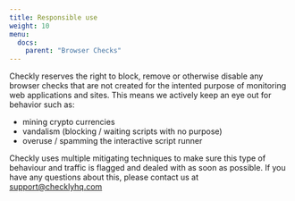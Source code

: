 ```yaml
---
title: Responsible use
weight: 10
menu:
  docs:
    parent: "Browser Checks"
---
```


Checkly reserves the right to block, remove or otherwise disable any browser checks that are not created for the intented
purpose of monitoring web applications and sites. This means we actively keep an eye out for behavior such as:

- mining crypto currencies
- vandalism (blocking / waiting scripts with no purpose)
- overuse / spamming the interactive script runner

Checkly uses multiple mitigating techniques to make sure this type of behaviour and traffic is flagged and dealed with as
soon as possible. If you have any questions about this, please contact us at support@checklyhq.com

